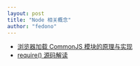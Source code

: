 ```yaml
---
layout: post 
title: "Node 相关概念" 
author: "fedono"
---
```


- [浏览器加载 CommonJS 模块的原理与实现](http://www.ruanyifeng.com/blog/2015/05/commonjs-in-browser.html) 
- [require() 源码解读](http://www.ruanyifeng.com/blog/2015/05/require.html) 

